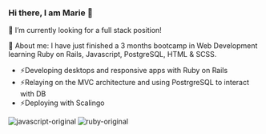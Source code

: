 ### Hi there, I am Marie 👋

🔭 I’m currently looking for a full stack position!

💬 About me: I have just finished a 3 months bootcamp in Web Development learning Ruby on Rails, Javascript, PostgreSQL, HTML & SCSS.
- ⚡Developing desktops and responsive apps with Ruby on Rails
- ⚡Relaying on the MVC architecture and using PostrgreSQL to interact with DB
- ⚡Deploying with Scalingo

![javascript-original](https://user-images.githubusercontent.com/122744138/230323676-1213f8fb-7d00-4041-a38e-0a778452b3b1.svg)
![ruby-original](https://user-images.githubusercontent.com/122744138/230323727-c7b624d3-2078-4a78-bbaa-cff92b9b4027.svg)

<!--
**mlanglois26/mlanglois26** is a ✨ _special_ ✨ repository because its `README.md` (this file) appears on your GitHub profile.

Here are some ideas to get you started:

- 🔭 I’m currently working on ...
- 🌱 I’m currently learning ...
- 👯 I’m looking to collaborate on ...
- 🤔 I’m looking for help with ...
- 💬 Ask me about ...
- 📫 How to reach me: ...
- 😄 Pronouns: ...
- ⚡ Fun fact: ...
-->


